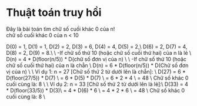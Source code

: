 # Thuật toán truy hồi
Đây là bài toán tìm chữ số cuối khác 0 của n!  
chữ số cuối khác 0 của n < 10   
  
D(0) = 1, D(1) = 1, D(2) = 2, D(3) = 6, D(4) = 4, D(5) = 2,\\ 
D(6) = 2, D(7) = 4, D(8) = 2, D(9) = 8.\\
\\
-If chữ số thứ 10 (hoặc chữ số cuối thứ hai) của n là lẻ \\
    D(n) = 4 * D(floor(n/5)) * D(chữ số đơn vị của n) \\
\\
-If chữ số thứ 10 (hoặc chữ số cuối thứ hai) của n là chẵn \\
    D(n) = 6 * D(floor(n/5)) * D(Chữ số đơn vị của n) \\
\\
Ví dụ 1: n = 27 [Chữ số thứ 2 từ dưới lên là chẵn]: \\
D(27) = 6 * D(floor(27/5)) * D(7) \\
      = 6 * D(5) * D(7) \\
      = 6 * 2 * 4 \\
      = 48 \\
Chữ số khác 0 cuối cùng là: 8 \\
\\
Ví dụ 2: n = 33 [Chữ số thứ 2 từ dưới lên là lẻ]:\\
D(33) = 4 * D(floor(33/5)) * D(3)\\
      = 4 * D(6) * 6 \\
      = 4 * 2 * 6 \\
      = 48 \\
Chữ số khác 0 cuối cùng là: 8 \\
